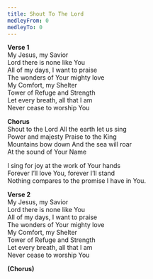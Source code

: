 ```yaml
---
title: Shout To The Lord
medleyFrom: 0
medleyTo: 0
---
```


**Verse 1**  
My Jesus, my Savior  
Lord there is none like You  
All of my days, I want to praise  
The wonders of Your mighty love  
My Comfort, my Shelter  
Tower of Refuge and Strength  
Let every breath, all that I am  
Never cease to worship You

**Chorus**  
Shout to the Lord All the earth let us sing  
Power and majesty Praise to the King  
Mountains bow down And the sea will roar  
At the sound of Your Name

I sing for joy at the work of Your hands  
Forever I’ll love You, forever I’ll stand  
Nothing compares to the promise I have in You.

**Verse 2**  
My Jesus, my Savior  
Lord there is none like You  
All of my days, I want to praise  
The wonders of Your mighty love  
My Comfort, my Shelter  
Tower of Refuge and Strength  
Let every breath, all that I am  
Never cease to worship You

**(Chorus)**
